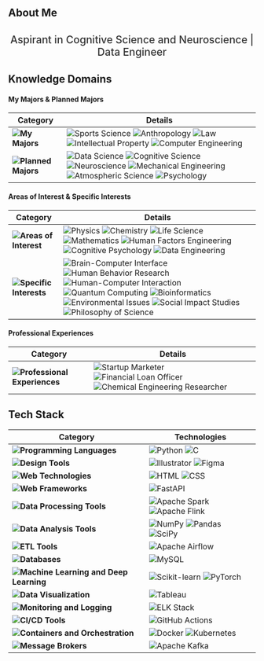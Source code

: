 ## About Me

<div class="introduction" style="text-align: center; font-size: 1.5em; margin: 30px 0; color: #333; font-weight: 500;">
Aspirant in Cognitive Science and Neuroscience | Data Engineer
</div>

## Knowledge Domains

#### My Majors & Planned Majors

| **Category** | **Details** |
|--------------|-------------|
| **![My Majors](https://img.shields.io/badge/My%20Majors-EAF4FB?style=flat-square)** | ![Sports Science](https://img.shields.io/badge/Sports%20Science-A8E1DB?style=flat-square) ![Anthropology](https://img.shields.io/badge/Anthropology-A8E1DB?style=flat-square) ![Law](https://img.shields.io/badge/Law-A8E1DB?style=flat-square) ![Intellectual Property](https://img.shields.io/badge/Intellectual%20Property-A8E1DB?style=flat-square) ![Computer Engineering](https://img.shields.io/badge/Computer%20Engineering-C1B3F2?style=flat-square) |
| **![Planned Majors](https://img.shields.io/badge/Planned%20Majors-EAF4FB?style=flat-square)** | ![Data Science](https://img.shields.io/badge/Data%20Science-FFCBDF?style=flat-square) ![Cognitive Science](https://img.shields.io/badge/Cognitive%20Science-C1B3F2?style=flat-square) ![Neuroscience](https://img.shields.io/badge/Neuroscience-C1B3F2?style=flat-square) ![Mechanical Engineering](https://img.shields.io/badge/Mechanical%20Engineering-FFCBDF?style=flat-square) ![Atmospheric Science](https://img.shields.io/badge/Atmospheric%20Science-FFCBDF?style=flat-square) ![Psychology](https://img.shields.io/badge/Psychology-FFCBDF?style=flat-square) |


#### Areas of Interest & Specific Interests

| **Category** | **Details** |
|--------------|-------------|
| **![Areas of Interest](https://img.shields.io/badge/Areas%20of%20Interest-EAF4FB?style=flat-square)** | ![Physics](https://img.shields.io/badge/Physics-A8E1DB?style=flat-square) ![Chemistry](https://img.shields.io/badge/Chemistry-A8E1DB?style=flat-square) ![Life Science](https://img.shields.io/badge/Life%20Science-A8E1DB?style=flat-square) ![Mathematics](https://img.shields.io/badge/Mathematics-A8E1DB?style=flat-square) ![Human Factors Engineering](https://img.shields.io/badge/Human%20Factors%20Engineering-C1B3F2?style=flat-square) ![Cognitive Psychology](https://img.shields.io/badge/Cognitive%20Psychology-C1B3F2?style=flat-square) ![Data Engineering](https://img.shields.io/badge/Data%20Engineering-EAF4FB?style=flat-square) |
| **![Specific Interests](https://img.shields.io/badge/Specific%20Interests-EAF4FB?style=flat-square)** | ![Brain-Computer Interface](https://img.shields.io/badge/Brain--Computer%20Interface-A8E1DB?style=flat-square) ![Human Behavior Research](https://img.shields.io/badge/Human%20Behavior%20Research-C1B3F2?style=flat-square) ![Human-Computer Interaction](https://img.shields.io/badge/Human--Computer%20Interaction-C1B3F2?style=flat-square) ![Quantum Computing](https://img.shields.io/badge/Quantum%20Computing-FFCBDF?style=flat-square) ![Bioinformatics](https://img.shields.io/badge/Bioinformatics-FFCBDF?style=flat-square) ![Environmental Issues](https://img.shields.io/badge/Environmental%20Issues-EAF4FB?style=flat-square) ![Social Impact Studies](https://img.shields.io/badge/Social%20Impact%20Studies-EAF4FB?style=flat-square) ![Philosophy of Science](https://img.shields.io/badge/Philosophy%20of%20Science-EAF4FB?style=flat-square) |


#### Professional Experiences

| **Category** | **Details** |
|--------------|-------------|
| **![Professional Experiences](https://img.shields.io/badge/Professional%20Experiences-EAF4FB?style=flat-square)** | ![Startup Marketer](https://img.shields.io/badge/Startup%20Marketer-A8E1DB?style=flat-square) ![Financial Loan Officer](https://img.shields.io/badge/Financial%20Loan%20Officer-A8E1DB?style=flat-square) ![Chemical Engineering Researcher](https://img.shields.io/badge/Chemical%20Engineering%20Researcher-A8E1DB?style=flat-square) |


## Tech Stack

| **Category** | **Technologies** |
|--------------|-------------------|
| **![Programming Languages](https://img.shields.io/badge/Programming%20Languages-EAF4FB?style=flat-square)** | ![Python](https://img.shields.io/badge/Python-A8E1DB?style=flat-square&logo=Python&logoColor=EAF4FB) ![C](https://img.shields.io/badge/C-C1B3F2?style=flat-square&logo=C&logoColor=EAF4FB) |
| **![Design Tools](https://img.shields.io/badge/Design%20Tools-EAF4FB?style=flat-square)** | ![Illustrator](https://img.shields.io/badge/Illustrator-A8E1DB?style=flat-square&logo=Adobe-Illustrator&logoColor=EAF4FB) ![Figma](https://img.shields.io/badge/Figma-A8E1DB?style=flat-square&logo=Figma&logoColor=EAF4FB) |
| **![Web Technologies](https://img.shields.io/badge/Web%20Technologies-EAF4FB?style=flat-square)** | ![HTML](https://img.shields.io/badge/HTML-A8E1DB?style=flat-square&logo=HTML5&logoColor=EAF4FB) ![CSS](https://img.shields.io/badge/CSS-A8E1DB?style=flat-square&logo=CSS3&logoColor=EAF4FB) |
| **![Web Frameworks](https://img.shields.io/badge/Web%20Frameworks-EAF4FB?style=flat-square)** | ![FastAPI](https://img.shields.io/badge/FastAPI-C1B3F2?style=flat-square&logo=FastAPI&logoColor=EAF4FB) |
| **![Data Processing Tools](https://img.shields.io/badge/Data%20Processing%20Tools-EAF4FB?style=flat-square)** | ![Apache Spark](https://img.shields.io/badge/Apache%20Spark-A8E1DB?style=flat-square&logo=Apache-Spark&logoColor=EAF4FB) ![Apache Flink](https://img.shields.io/badge/Apache%20Flink-A8E1DB?style=flat-square&logo=Apache-Flink&logoColor=EAF4FB) |
| **![Data Analysis Tools](https://img.shields.io/badge/Data%20Analysis%20Tools-EAF4FB?style=flat-square)** | ![NumPy](https://img.shields.io/badge/NumPy-A8E1DB?style=flat-square&logo=NumPy&logoColor=EAF4FB) ![Pandas](https://img.shields.io/badge/Pandas-C1B3F2?style=flat-square&logo=Pandas&logoColor=EAF4FB) ![SciPy](https://img.shields.io/badge/SciPy-FFCBDF?style=flat-square&logo=Scipy&logoColor=EAF4FB) |
| **![ETL Tools](https://img.shields.io/badge/ETL%20Tools-EAF4FB?style=flat-square)** | ![Apache Airflow](https://img.shields.io/badge/Apache%20Airflow-C1B3F2?style=flat-square&logo=Apache-Airflow&logoColor=EAF4FB) |
| **![Databases](https://img.shields.io/badge/Databases-EAF4FB?style=flat-square)** | ![MySQL](https://img.shields.io/badge/MySQL-A8E1DB?style=flat-square&logo=MySQL&logoColor=EAF4FB) |
| **![Machine Learning and Deep Learning](https://img.shields.io/badge/Machine%20Learning%20and%20Deep%20Learning-EAF4FB?style=flat-square)** | ![Scikit-learn](https://img.shields.io/badge/Scikit--learn-FFCBDF?style=flat-square&logo=scikit-learn&logoColor=EAF4FB) ![PyTorch](https://img.shields.io/badge/PyTorch-C1B3F2?style=flat-square&logo=PyTorch&logoColor=EAF4FB) |
| **![Data Visualization](https://img.shields.io/badge/Data%20Visualization-EAF4FB?style=flat-square)** | ![Tableau](https://img.shields.io/badge/Tableau-FFCBDF?style=flat-square&logo=Tableau&logoColor=EAF4FB) |
| **![Monitoring and Logging](https://img.shields.io/badge/Monitoring%20and%20Logging-EAF4FB?style=flat-square)** | ![ELK Stack](https://img.shields.io/badge/ELK%20Stack-A8E1DB?style=flat-square&logo=Elastic-Stack&logoColor=EAF4FB) |
| **![CI/CD Tools](https://img.shields.io/badge/CI%2FCD%20Tools-EAF4FB?style=flat-square)** | ![GitHub Actions](https://img.shields.io/badge/GitHub%20Actions-C1B3F2?style=flat-square&logo=GitHub-Actions&logoColor=EAF4FB) |
| **![Containers and Orchestration](https://img.shields.io/badge/Containers%20and%20Orchestration-EAF4FB?style=flat-square)** | ![Docker](https://img.shields.io/badge/Docker-A8E1DB?style=flat-square&logo=Docker&logoColor=EAF4FB) ![Kubernetes](https://img.shields.io/badge/Kubernetes-FFCBDF?style=flat-square&logo=Kubernetes&logoColor=EAF4FB) |
| **![Message Brokers](https://img.shields.io/badge/Message%20Brokers-EAF4FB?style=flat-square)** | ![Apache Kafka](https://img.shields.io/badge/Apache%20Kafka-FFCBDF?style=flat-square&logo=Apache-Kafka&logoColor=EAF4FB) |
